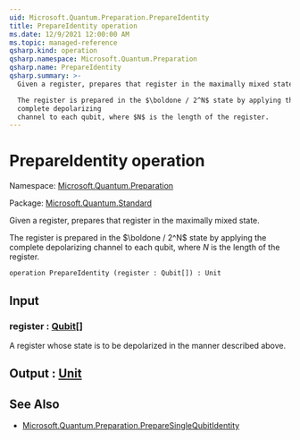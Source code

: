 ```yaml
---
uid: Microsoft.Quantum.Preparation.PrepareIdentity
title: PrepareIdentity operation
ms.date: 12/9/2021 12:00:00 AM
ms.topic: managed-reference
qsharp.kind: operation
qsharp.namespace: Microsoft.Quantum.Preparation
qsharp.name: PrepareIdentity
qsharp.summary: >-
  Given a register, prepares that register in the maximally mixed state.

  The register is prepared in the $\boldone / 2^N$ state by applying the
  complete depolarizing
  channel to each qubit, where $N$ is the length of the register.
---
```


# PrepareIdentity operation

Namespace: [Microsoft.Quantum.Preparation](xref:Microsoft.Quantum.Preparation)

Package: [Microsoft.Quantum.Standard](https://nuget.org/packages/Microsoft.Quantum.Standard)


Given a register, prepares that register in the maximally mixed state.The register is prepared in the $\boldone / 2^N$ state by applying thecomplete depolarizingchannel to each qubit, where $N$ is the length of the register.

```qsharp
operation PrepareIdentity (register : Qubit[]) : Unit
```


## Input

### register : [Qubit](xref:microsoft.quantum.qsharp.valueliterals#qubit-literals)[]

A register whose state is to be depolarized in the mannerdescribed above.



## Output : [Unit](xref:microsoft.quantum.qsharp.valueliterals#unit-literal)



## See Also

- [Microsoft.Quantum.Preparation.PrepareSingleQubitIdentity](xref:Microsoft.Quantum.Preparation.PrepareSingleQubitIdentity)